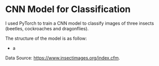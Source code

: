 # CNN Model for Classification

I used PyTorch to train a CNN model to classify images of three insects (beetles, cockroaches and dragonflies).

The structure of the model is as follow:
- a

Data Source: https://www.insectimages.org/index.cfm. 
